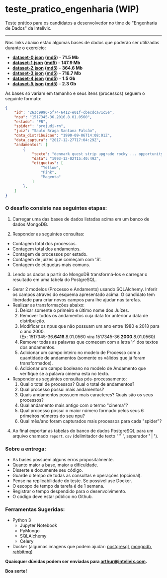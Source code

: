 # teste_pratico_engenharia (WIP)
Teste prático para os candidatos a desenvolvedor no time de "Engenharia de Dados" da Intelivix.

---

Nos links abaixo estão algumas bases de dados que poderão ser utilizadas durante o exercício:

* **[dataset-0.json](https://s3.amazonaws.com/intelivix-datasets/testes_praticos/dataset-0.json)** **([md5](https://s3.amazonaws.com/intelivix-datasets/testes_praticos/dataset-0.md5))** -  **71.5 Mb**
* **[dataset-1.json](https://s3.amazonaws.com/intelivix-datasets/testes_praticos/dataset-1.json)** **([md5](https://s3.amazonaws.com/intelivix-datasets/testes_praticos/dataset-1.md5))** - **147.9 Mb**
* **[dataset-2.json](https://s3.amazonaws.com/intelivix-datasets/testes_praticos/dataset-2.json)** **([md5](https://s3.amazonaws.com/intelivix-datasets/testes_praticos/dataset-2.md5))** - **364.6 Mb**
* **[dataset-3.json](https://s3.amazonaws.com/intelivix-datasets/testes_praticos/dataset-3.json)** **([md5](https://s3.amazonaws.com/intelivix-datasets/testes_praticos/dataset-3.md5))** - **716.7 Mb**
* **[dataset-4.json](https://s3.amazonaws.com/intelivix-datasets/testes_praticos/dataset-4.json)** **([md5](https://s3.amazonaws.com/intelivix-datasets/testes_praticos/dataset-4.md5))** -   **1.5 Gb**
* **[dataset-5.json](https://s3.amazonaws.com/intelivix-datasets/testes_praticos/dataset-5.json)** **([md5](https://s3.amazonaws.com/intelivix-datasets/testes_praticos/dataset-5.md5))** -   **2.3 Gb**

As bases só variam em tamanho e seus itens (processos) seguem o seguinte formato:

```json
{
    "id": "263c9996-5f74-6412-e01f-cbecdca71c5e",
    "npu": "1517345-36.2016.8.01.0560",
    "estado": "PB",
    "spider": "projudi-rn",
    "juiz": "Saulo Braga Santana Falcão",
    "data_distribuicao": "1990-09-06T14:08:01Z",
    "data_captura": "2017-12-27T17:04:29Z",
    "andamentos": [
        {
            "texto": "denmark quest strip upgrade rocky ... opportunity",
            "data": "1993-12-02T15:40:49Z",
            "etiquetas": [
                "Yellow",
                "Pink",
                "Magenta"
            ]
        },
    ]
}
```

### O desafio consiste nas seguintes etapas:

1. Carregar uma das bases de dados listadas acima em um banco de dados MongoDB.

2. Responder as seguintes consultas:
  * Contagem total dos processos.
  * Contagem total dos andamentos.
  * Contagem de processos por estado.
  * Contagem de juízes que começam com 'S'.
  * Contagem de etiquetas mais comuns.

3. Lendo os dados a partir do MongoDB transformá-los e carregar o resultado
em uma tabela do PostgreSQL.
  * Gerar 2 modelos (Processo e Andamento) usando SQLAlchemy. Inferir os campos através do esquema apresentado acima.
  O candidato tem liberdade para criar novos campos para lhe ajudar nas tarefas.
  * Realizar as transformações abaixo:
    1. Deixar somente o primeiro e último nome dos Juízes.
    2. Remover todos os andamentos cuja data for anterior a data de distribuição.
    3. Modificar os npus que não possuam um ano entre 1980 e 2018 para o ano 2000. 
    <br/>(Ex: 1517345-36.**6416**.8.01.0560 vira 1517345-36.**2000**.8.01.0560)
    4. Remover todas as palavras que comecem com a letra 'r' dos textos dos andamentos.
    5. Adicionar um campo inteiro no modelo de Processo com a quantidade de andamentos (somente os válidos que já foram transformados).
    6. Adicionar um campo booleano no modelo de Andamento que verifique se a palavra cinema esta no texto.
  * Responder as seguintes consultas pós-processamento:
    1. Qual o total de processos? Qual o total de andamentos?
    2. Qual processo possui mais andamentos?
    3. Quais andamentos possuem mais caracteres? Quais são os seus processos?
    4. Qual andamento mais antigo com o termo "cinema"?
    5. Qual processo possui o maior número formado pelos seus 6 primeiros números do seu npu?
    6. Qual mês/ano foram capturados mais processos para cada "spider"?

4. Ao final exportar as tabelas do banco de dados PostgreSQL para um arquivo chamado `report.csv` (delimitador de texto **'** " **'**, separador **'** | **'**). 

###  Sobre a entrega:

- As bases possuem alguns erros propositalmente.
- Quanto maior a base, maior a dificuldade.
- Disserte e documente seu código.
- Guarde o tempo de todas as consultas e operações (opcional).
- Pense na replicabilidade do teste. Se possível use Docker.
- O escopo de tempo da tarefa é de 1 semana.
- Registrar o tempo despendido para o desenvolvimento.
- O código deve estar público no Github.

###  Ferramentas Sugeridas:
- Python 3
  - Jupyter Notebook
  - PyMongo
  - SQLAlchemy
  - Celery
- Docker (algumas imagens que podem ajudar: [postgresql](https://hub.docker.com/_/postgres/), [mongodb](https://hub.docker.com/_/mongo/), [rabbitmq](https://hub.docker.com/_/rabbitmq/))

__Quaisquer dúvidas podem ser enviadas para arthur@intelivix.com.__

__Boa sorte!__

